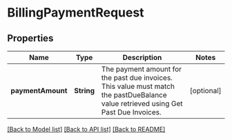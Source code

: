 # BillingPaymentRequest

## Properties
Name | Type | Description | Notes
------------ | ------------- | ------------- | -------------
**paymentAmount** | **String** | The payment amount for the past due invoices. This value must match the pastDueBalance value retrieved using Get Past Due Invoices. | [optional] 

[[Back to Model list]](../README.md#documentation-for-models) [[Back to API list]](../README.md#documentation-for-api-endpoints) [[Back to README]](../README.md)


